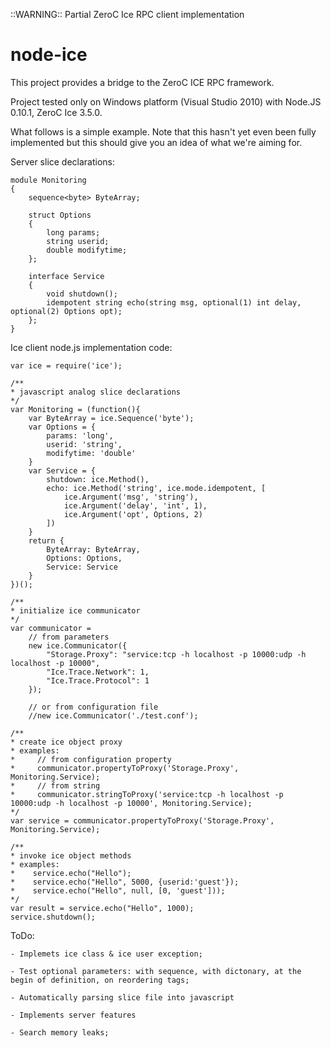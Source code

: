 
::WARNING:: Partial ZeroC Ice RPC client implementation

# node-ice

This project provides a bridge to the ZeroC ICE RPC framework.

Project tested only on Windows platform (Visual Studio 2010) with Node.JS 0.10.1, ZeroC Ice 3.5.0.
	
What follows is a simple example. Note that this hasn't yet even been fully implemented but this should give you an idea of what we're aiming for.

Server slice declarations:

	module Monitoring
	{
		sequence<byte> ByteArray;

		struct Options
		{
			long params;
			string userid;
			double modifytime;
		};

		interface Service
		{
			void shutdown();
			idempotent string echo(string msg, optional(1) int delay, optional(2) Options opt);
		};
	}

Ice client node.js implementation code:
	
	var ice = require('ice');

	/**
	* javascript analog slice declarations
	*/
	var Monitoring = (function(){
		var ByteArray = ice.Sequence('byte');
		var Options = {
			params: 'long',
			userid: 'string',
			modifytime: 'double'
		}
		var Service = {
			shutdown: ice.Method(),
			echo: ice.Method('string', ice.mode.idempotent, [
				ice.Argument('msg', 'string'), 
				ice.Argument('delay', 'int', 1),
				ice.Argument('opt', Options, 2)
			])
		}
		return {
			ByteArray: ByteArray,
			Options: Options,
			Service: Service
		}
	})();
	
	/**
	* initialize ice communicator
	*/
	var communicator = 
		// from parameters
		new ice.Communicator({
			"Storage.Proxy": "service:tcp -h localhost -p 10000:udp -h localhost -p 10000",
			"Ice.Trace.Network": 1,
			"Ice.Trace.Protocol": 1
		});
		
		// or from configuration file
		//new ice.Communicator('./test.conf');
		
	/**
	* create ice object proxy
	* examples:
	*     // from configuration property
	*     communicator.propertyToProxy('Storage.Proxy', Monitoring.Service);												
	*     // from string
	*     communicator.stringToProxy('service:tcp -h localhost -p 10000:udp -h localhost -p 10000', Monitoring.Service);	
	*/
	var service = communicator.propertyToProxy('Storage.Proxy', Monitoring.Service);

	/**
	* invoke ice object methods
	* examples: 
	*    service.echo("Hello"); 
	*    service.echo("Hello", 5000, {userid:'guest'});
	*    service.echo("Hello", null, [0, 'guest']));
	*/
	var result = service.echo("Hello", 1000);
	service.shutdown();



ToDo: 

	- Implemets ice class & ice user exception; 

	- Test optional parameters: with sequence, with dictonary, at the begin of definition, on reordering tags;

	- Automatically parsing slice file into javascript

	- Implements server features

	- Search memory leaks;
